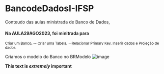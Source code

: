 # BancodeDadosI-IFSP
Conteudo das aulas ministrada de Banco de Dados, 



#### Na AULA29AGO2023, foi minitrada para
<sub>  Criar um Banco, 
-- Criar uma Tabela, 
--Relacionar Primary Key, 
Inserir dados e Projeção de dados </sub> 

Criamos o modelo do Banco no BRModelo
![image](https://github.com/GabrielAlvesGit/BancodeDadosI-IFSP/assets/102634725/d3ab198a-bfc3-4d1f-a52f-218289b12716)


**This text is _extremely_ important**
